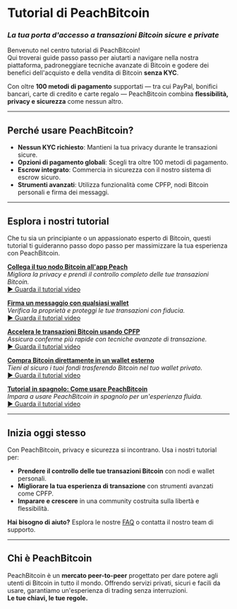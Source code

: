 # **Tutorial di PeachBitcoin**  
### *La tua porta d'accesso a transazioni Bitcoin sicure e private*

Benvenuto nel centro tutorial di PeachBitcoin!  
Qui troverai guide passo passo per aiutarti a navigare nella nostra piattaforma, padroneggiare tecniche avanzate di Bitcoin e godere dei benefici dell'acquisto e della vendita di Bitcoin **senza KYC**.

Con oltre **100 metodi di pagamento** supportati — tra cui PayPal, bonifici bancari, carte di credito e carte regalo — PeachBitcoin combina **flessibilità, privacy e sicurezza** come nessun altro.

---

## Perché usare PeachBitcoin?
- **Nessun KYC richiesto**: Mantieni la tua privacy durante le transazioni sicure.  
- **Opzioni di pagamento globali**: Scegli tra oltre 100 metodi di pagamento.  
- **Escrow integrato**: Commercia in sicurezza con il nostro sistema di escrow sicuro.  
- **Strumenti avanzati**: Utilizza funzionalità come CPFP, nodi Bitcoin personali e firma dei messaggi.

---

## Esplora i nostri tutorial

Che tu sia un principiante o un appassionato esperto di Bitcoin, questi tutorial ti guideranno passo dopo passo per massimizzare la tua esperienza con PeachBitcoin.

**[Collega il tuo nodo Bitcoin all'app Peach](../btcnode-to-peachapp)**  
   *Migliora la privacy e prendi il controllo completo delle tue transazioni Bitcoin.*  
   [▶ Guarda il tutorial video](https://www.youtube.com/watch?v=xtvq2i3mIYg)

**[Firma un messaggio con qualsiasi wallet](../sign-message)**  
   *Verifica la proprietà e proteggi le tue transazioni con fiducia.*  
   [▶ Guarda il tutorial video](https://www.youtube.com/watch?v=xgewSfhLgtY)

**[Accelera le transazioni Bitcoin usando CPFP](../accelerate-using-cpfp)**  
   *Assicura conferme più rapide con tecniche avanzate di transazione.*  
   [▶ Guarda il tutorial video](https://www.youtube.com/watch?v=24OtQkL0CxU)

**[Compra Bitcoin direttamente in un wallet esterno](../peachbitcoin-wallet)**  
   *Tieni al sicuro i tuoi fondi trasferendo Bitcoin nel tuo wallet privato.*  
   [▶ Guarda il tutorial video](https://www.youtube.com/watch?v=d3STuVfFWfQ)

**[Tutorial in spagnolo: Come usare PeachBitcoin](../peachbitcoin-in-spanish)**  
   *Impara a usare PeachBitcoin in spagnolo per un'esperienza fluida.*  
   [▶ Guarda il tutorial video](https://www.youtube.com/watch?v=sVwSzTVIe6s)

---

## **Inizia oggi stesso**  

Con PeachBitcoin, privacy e sicurezza si incontrano. Usa i nostri tutorial per:  
- **Prendere il controllo delle tue transazioni Bitcoin** con nodi e wallet personali.  
- **Migliorare la tua esperienza di transazione** con strumenti avanzati come CPFP.  
- **Imparare e crescere** in una community costruita sulla libertà e flessibilità.

**Hai bisogno di aiuto?** Esplora le nostre [FAQ](https://peachbitcoin.com/faqhome) o contatta il nostro team di supporto.

---

## **Chi è PeachBitcoin**  

PeachBitcoin è un **mercato peer-to-peer** progettato per dare potere agli utenti di Bitcoin in tutto il mondo. Offrendo servizi privati, sicuri e facili da usare, garantiamo un'esperienza di trading senza interruzioni.  
**Le tue chiavi, le tue regole.**

